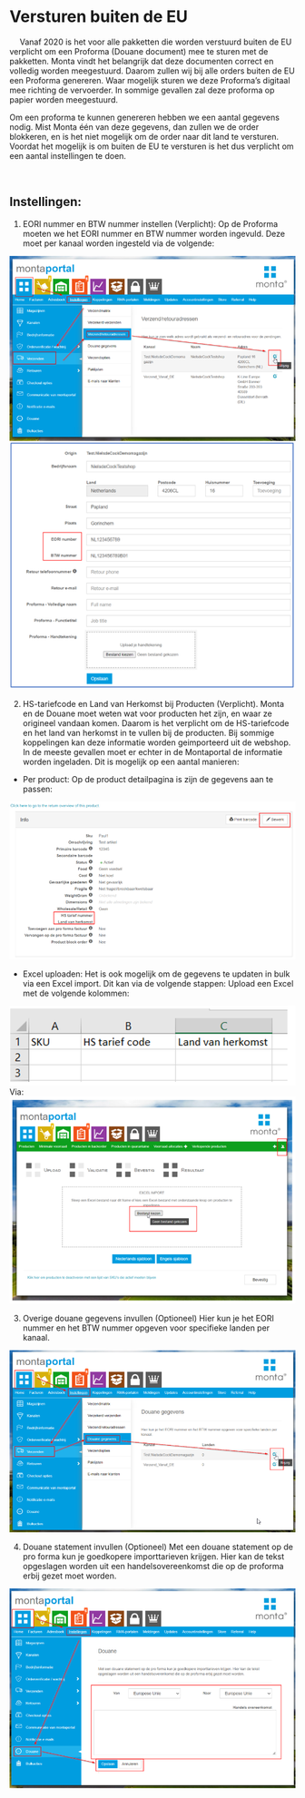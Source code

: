 # Versturen buiten de EU

 
Vanaf 2020 is het voor alle pakketten die worden verstuurd buiten de EU verplicht om een Proforma (Douane document) mee te sturen met de pakketten. Monta vindt het belangrijk dat deze documenten correct en volledig worden meegestuurd. Daarom zullen wij bij alle orders buiten de EU een Proforma genereren. Waar mogelijk sturen we deze Proforma’s digitaal mee richting de vervoerder. In sommige gevallen zal deze proforma op papier worden meegestuurd.

Om een proforma te kunnen genereren hebben we een aantal gegevens nodig. Mist Monta één van deze gegevens, dan zullen we de order blokkeren, en is het niet mogelijk om de order naar dit land te versturen.
Voordat het mogelijk is om buiten de EU te versturen is het dus verplicht om een aantal instellingen te doen.

 
## Instellingen:
1.	EORI nummer en BTW nummer instellen (Verplicht):
Op de Proforma moeten we het EORI nummer en BTW nummer worden ingevuld. Deze moet per kanaal worden ingesteld via de volgende:

![image.png](../../../Attachments/image-f46354ac-cfe9-4fb2-8528-115a73a3f2ba.png)
![image.png](../../../Attachments/image-663c7b0e-3f16-4ae2-88bb-baed1a3db23b.png)


2.	HS-tariefcode en Land van Herkomst bij Producten (Verplicht).
Monta en de Douane moet weten wat voor producten het zijn, en waar ze origineel vandaan komen. Daarom is het verplicht om de HS-tariefcode en het land van herkomst in te vullen bij de producten.
Bij sommige koppelingen kan deze informatie worden geimporteerd uit de webshop. In de meeste gevallen moet er echter in de Montaportal de informatie worden ingeladen.
Dit is mogelijk op een aantal manieren:
-	Per product:
Op de product detailpagina is zijn de gegevens aan te passen:

![image.png](../../../Attachments/image-e4100e45-3459-4286-b607-6d91a87d1f80.png)

-	Excel uploaden:
Het is ook mogelijk om de gegevens te updaten in bulk via een Excel import. Dit kan via de volgende stappen:
Upload een Excel met de volgende kolommen:

![image.png](../../../Attachments/image-3f9c696a-7ae1-4c6a-8fdd-ee9735e473d6.png) Via:
![image.png](../../../Attachments/image-d955022e-fbc5-4235-b651-a37d8165fbd2.png)

3.	Overige douane gegevens invullen (Optioneel)
Hier kun je het EORI nummer en het BTW nummer opgeven voor specifieke landen per kanaal.

![image.png](../../../Attachments/image-fd155419-492c-42c1-a1aa-165be3da8a60.png)


4.	Douane statement invullen (Optioneel)
Met een douane statement op de pro forma kun je goedkopere importtarieven krijgen. Hier kan de tekst opgeslagen worden uit een handelsovereenkomst die op de proforma erbij gezet moet worden.

![image.png](../../../Attachments/image-8d20e4fe-ab3f-4ade-9da1-58a1ce431555.png)
